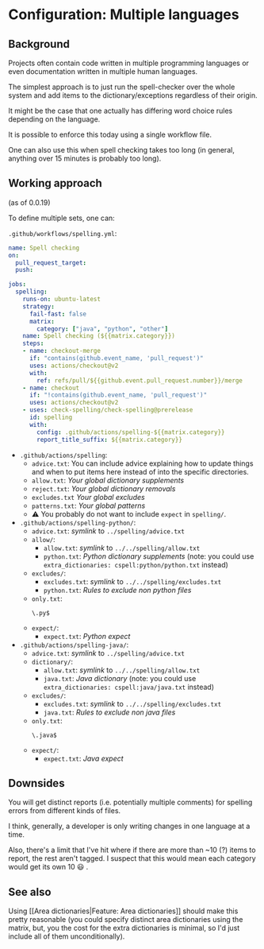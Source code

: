 # Configuration: Multiple languages

## Background

Projects often contain code written in multiple programming languages
or even documentation written in multiple human languages.

The simplest approach is to just run the spell-checker over the whole system
and add items to the dictionary/exceptions regardless of their origin.

It might be the case that one actually has differing word choice rules
depending on the language.

It is possible to enforce this today using a single workflow file.

One can also use this when spell checking takes too long (in general, anything over 15 minutes is probably too long).

## Working approach

(as of 0.0.19)

To define multiple sets, one can:

`.github/workflows/spelling.yml`:
```yml
name: Spell checking
on:
  pull_request_target:
  push:

jobs:
  spelling:
    runs-on: ubuntu-latest
    strategy:
      fail-fast: false
      matrix:
        category: ["java", "python", "other"]
    name: Spell checking (${{matrix.category}})
    steps:
    - name: checkout-merge
      if: "contains(github.event_name, 'pull_request')"
      uses: actions/checkout@v2
      with:
        ref: refs/pull/${{github.event.pull_request.number}}/merge
    - name: checkout
      if: "!contains(github.event_name, 'pull_request')"
      uses: actions/checkout@v2
    - uses: check-spelling/check-spelling@prerelease
      id: spelling
      with:
        config: .github/actions/spelling-${{matrix.category}}
        report_title_suffix: ${{matrix.category}}
```

* `.github/actions/spelling`:
  * `advice.txt`:
    You can include advice explaining how to update things and
    when to put items here instead of into the specific directories.
  * `allow.txt`:
    *Your global dictionary supplements*
  * `reject.txt`:
    *Your global dictionary removals*
  * `excludes.txt`
    *Your global excludes*
  * `patterns.txt`:
    *Your global patterns*
  * ⚠️ You probably do not want to include `expect` in `spelling/`.
* `.github/actions/spelling-python/`:
  * `advice.txt`:
    *symlink* to `../spelling/advice.txt`
  * `allow/`:
    * `allow.txt`:
      *symlink* to `../../spelling/allow.txt`
    * `python.txt`:
      *Python dictionary supplements* (note: you could use `extra_dictionaries: cspell:python/python.txt` instead)
   * `excludes/`:
     * `excludes.txt`:
       *symlink* to `../../spelling/excludes.txt`
     * `python.txt`:
       *Rules to exclude non python files*
   * `only.txt`:
       ```text
       \.py$
       ```
   * `expect/`:
      * `expect.txt`:
        *Python expect*
* `.github/actions/spelling-java/`:
  * `advice.txt`:
    *symlink* to `../spelling/advice.txt`
  * `dictionary/`:
    * `allow.txt`:
      *symlink* to `../../spelling/allow.txt`
    * `java.txt`:
      *Java dictionary* (note: you could use `extra_dictionaries: cspell:java/java.txt` instead)
   * `excludes/`:
     * `excludes.txt`:
       *symlink* to `../../spelling/excludes.txt`
     * `java.txt`:
       *Rules to exclude non java files*
   * `only.txt`:
       ```text
       \.java$
       ```
   * `expect/`:
      * `expect.txt`:
        *Java expect*

## Downsides
You will get distinct reports
(i.e. potentially multiple comments) for spelling errors from different kinds of files.

I think, generally, a developer is only writing changes in one language at a time.

Also, there's a limit that I've hit where if there are more than ~10 (?) items to report,
the rest aren't tagged.
I suspect that this would mean each category would get its own 10 😃 .

## See also

Using [[Area dictionaries|Feature: Area dictionaries]] should make this pretty reasonable (you could specify distinct area dictionaries using the matrix, but, you the cost for the extra dictionaries is minimal, so I'd just include all of them unconditionally).